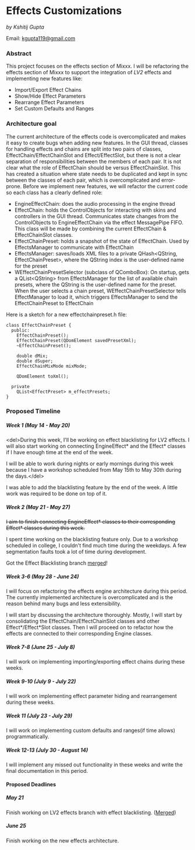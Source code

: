 # Effects Customizations

*by Kshitij Gupta*

<span class="underline">Email:</span> <kgupta119@gmail.com>

### Abstract

This project focuses on the effects section of Mixxx. I will be
refactoring the effects section of Mixxx to support the integration of
*LV2* effects and implementing new features like:

  - Import/Export Effect Chains
  - Show/Hide Effect Parameters
  - Rearrange Effect Parameters
  - Set Custom Defaults and Ranges

### Architecture goal

The current architecture of the effects code is overcomplicated and
makes it easy to create bugs when adding new features. In the GUI
thread, classes for handling effects and chains are split into two pairs
of classes, EffectChain/EffectChainSlot and Effect/EffectSlot, but there
is not a clear separation of responsibilities between the members of
each pair. It is not clear what the role of EffectChain should be versus
EffectChainSlot. This has created a situation where state needs to be
duplicated and kept in sync between the classes of each pair, which is
overcomplicated and error-prone. Before we implement new features, we
will refactor the current code so each class has a clearly defined role:

  - EngineEffectChain: does the audio processing in the engine thread
  - EffectChain: holds the ControlObjects for interacting with skins and
    controllers in the GUI thread. Communicates state changes from the
    ControlObjects to EngineEffectChain via the effect MessagePipe FIFO.
    This class will be made by combining the current EffectChain &
    EffectChainSlot classes.
  - EffectChainPreset: holds a snapshot of the state of EffectChain.
    Used by EffectsManager to communicate with EffectChain
  - EffectsManager: saves/loads XML files to a private QHash\<QString,
    EffectChainPreset\>, where the QString index is the user-defined
    name for the preset
  - WEffectChainPresetSelector (subclass of QComboBox): On startup, gets
    a QList\<QString\> from EffectsManager for the list of available
    chain presets, where the QString is the user-defined name for the
    preset. When the user selects a chain preset,
    WEffectChainPresetSelector tells EffectManager to load it, which
    triggers EffectsManager to send the EffectChainPreset to EffectChain

Here is a sketch for a new effectchainpreset.h file:

    class EffectChainPreset {
      public:
        EffectChainPreset();
        EffectChainPreset(QDomElement savedPresetXml);
        ~EffectChainPreset();
    
        double dMix;
        double dSuper;
        EffectChainMixMode mixMode;
    
        QDomElement toXml();
    
      private
        QList<EffectPreset> m_effectPresets;
    }

### Proposed Timeline

##### Week 1 (May 14 - May 20)

\<del\>During this week, I'll be working on effect blacklisting for LV2
effects. I will also start working on connecting EngineEffect\* and the
Effect\* classes if I have enough time at the end of the week.

I will be able to work during nights or early mornings during this week
because I have a workshop scheduled from May 15th to May 30th during the
days.\</del\>

I was able to add the blacklisting feature by the end of the week. A
little work was required to be done on top of it.

##### Week 2 (May 21 - May 27)

~~I aim to finish connecting EngineEffect\* classes to their
corresponding Effect\* classes during this week.~~

I spent time working on the blacklisting feature only. Due to a workshop
scheduled in college, I couldn't find much time during the weekdays. A
few segmentation faults took a lot of time during development.

Got the Effect Blacklisting branch
[merged](https://github.com/mixxxdj/mixxx/pull/1674)\!

##### Week 3-6 (May 28 - June 24)

I will focus on refactoring the effects engine architecture during this
period. The currently implemented architecture is overcomplicated and is
the reason behind many bugs and less extensibility.

I will start by discussing the architecture thoroughly. Mostly, I will
start by consolidating the EffectChain/EffectChainSlot classes and other
Effect\*/Effect\*Slot classes. Then I will proceed on to refactor how
the effects are connected to their corresponding Engine classes.

##### Week 7-8 (June 25 - July 8)

I will work on implementing importing/exporting effect chains during
these weeks.

##### Week 9-10 (July 9 - July 22)

I will work on implementing effect parameter hiding and rearrangement
during these weeks.

##### Week 11 (July 23 - July 29)

I will work on implementing custom defaults and ranges(if time allows)
programmatically.

##### Week 12-13 (July 30 - August 14)

I will implement any missed out functionality in these weeks and write
the final documentation in this period.

#### Proposed Deadlines

##### May 21

Finish working on LV2 effects branch with effect blacklisting.
([Merged](https://github.com/mixxxdj/mixxx/pull/1674))

##### June 25

Finish working on the new effects architecture.
